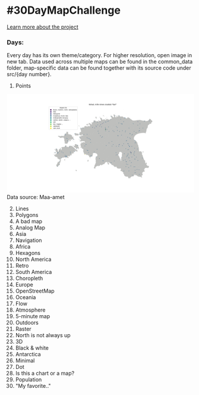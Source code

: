 # \#30DayMapChallenge

[Learn more about the project](https://30daymapchallenge.com/)

### Days:
Every day has its own theme/category. For higher resolution, open image in new tab. Data used across multiple maps can be found in the common_data folder, map-specific data can be found together with its source code under src/{day number}.

1. Points

![Karlid](src/1/result.png)
Data source: Maa-amet

2. Lines
3. Polygons
4. A bad map
5. Analog Map
6. Asia
7. Navigation
8. Africa
9. Hexagons
10. North America
11. Retro
12. South America
13. Choropleth
14. Europe
15. OpenStreetMap
16. Oceania
17. Flow
18. Atmosphere
19. 5-minute map
20. Outdoors
21. Raster
22. North is not always up
23. 3D
24. Black & white
25. Antarctica
26. Minimal
27. Dot
28. Is this a chart or a map?
29. Population
30. "My favorite.."